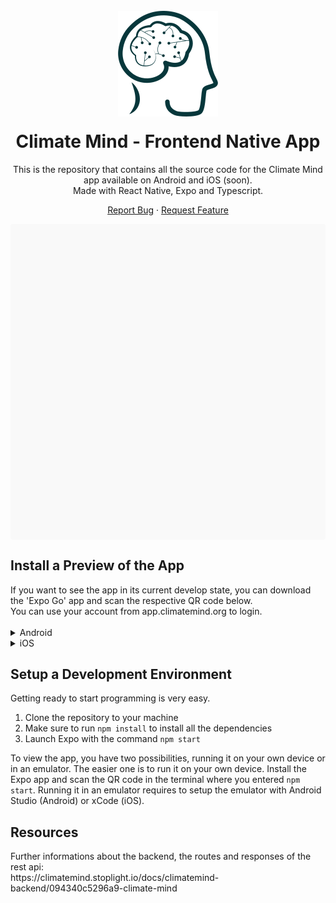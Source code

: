 <!-- HEADER -->
<br />
<div align="center">
  <img src="./assets/cm-logo.png" alt="Logo">

  <h1 align="center" style="margin-top: 20px;">Climate Mind - Frontend Native App</h1>
  
  This is the repository that contains all the source code for the Climate Mind app available on Android and iOS (soon).
  <br />
  Made with React Native, Expo and Typescript.
  
  <a href="https://github.com/ClimateMind/climatemind-frontend/issues">Report Bug</a>
  ·
  <a href="https://github.com/ClimateMind/climatemind-frontend/issues">Request Feature</a>
</div>

<div data-snack-id="@svenstar74/d1df9c" data-snack-platform="web" data-snack-preview="true" data-snack-theme="light" style="overflow:hidden;background:#F9F9F9;border:1px solid var(--color-border);border-radius:4px;height:505px;width:100%"></div>

<h2>Install a Preview of the App</h2>
If you want to see the app in its current develop state, you can download the 'Expo Go' app and scan the respective QR code below. <br />You can use your account from app.climatemind.org to login.
<br /><br />

<details>
  <summary>Android</summary>
  
  ![image](https://github.com/ClimateMind/frontend-native-app/assets/78958483/22c7dfd6-8a0e-44ad-aa20-5bbb3f0f8716)
</details>
<details>
  <summary>iOS</summary>
  
  ![image](https://github.com/ClimateMind/frontend-native-app/assets/78958483/a1037ac5-7572-4930-b05b-cc16b0e426fa)
</details>

<h2>Setup a Development Environment</h2>
Getting ready to start programming is very easy.

1. Clone the repository to your machine
2. Make sure to run `npm install` to install all the dependencies
3. Launch Expo with the command `npm start`

To view the app, you have two possibilities, running it on your own device or in an emulator.
The easier one is to run it on your own device. Install the Expo app and scan the QR code in the terminal where you entered `npm start`.
Running it in an emulator requires to setup the emulator with Android Studio (Android) or xCode (iOS).

<h2>Resources</h2>
Further informations about the backend, the routes and responses of the rest api: <br />
https://climatemind.stoplight.io/docs/climatemind-backend/094340c5296a9-climate-mind
